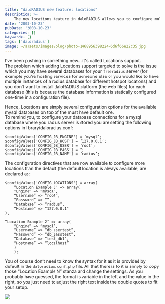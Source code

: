 ```yaml
---
title: "daloRADIUS new feature: locations"
description: >-
    The new locations feature in daloRADIUS allows you to configure multiple databases for your radius server.
date: '2008-10-23'
pubDate: '2008-10-23'
categories: []
keywords: []
tags: ['daloradius']
image: ~/assets/images/blog/photo-1468956398224-6d6f66e22c35.jpg
---
```


I’ve been pushing in something new... it's called Locations support.  
The problem which adding Locations support targeted to solve is the issue which you may have several databases for your `freeradius` server (for example you’re hosting services for someone else or you would like to have multiple instances of a radius database for different hotspot locations) and you don’t want to install daloRADIUS platform (the web files) for each database (this is because the database information is statically configured one-time in a configuration file).

Hence, Locations are simply several configuration options for the available mysql databases on top of the must have default one.  
To remind you, to configure your database connections for a mysql database where you radius server is stored you are setting the following options in library/daloradius.conf:

```
$configValues['CONFIG_DB_ENGINE'] = ‘mysql’;  
$configValues['CONFIG_DB_HOST'] = ’127.0.0.1′;  
$configValues['CONFIG_DB_USER'] = ‘root’;  
$configValues['CONFIG_DB_PASS'] = ”;  
$configValues['CONFIG_DB_NAME'] = ‘radius’;
```

The configuration directives that are now available to configure more locations than the default (the default location is always available) are declared as:

```
$configValues['CONFIG_LOCATIONS'] = array(  
    “Location Example 1″ => array(  
    “Engine” => “mysql”,  
    “Username” => “root”,  
    “Password” => “”,  
    “Database” => “radius”,  
    “Hostname” => “127.0.0.1″  
),

“Location Example 2″ => array(  
    “Engine” => “mysql”,  
    “Username” => “db_usertest”,  
    “Password” => “db_passtest”,  
    “Database” => “test_db1″,  
    “Hostname” => “localhost”  
    )  
    );

```
You of course don’t need to know the syntax for it as it is provided by default in the `daloradius.conf.php` file. All that there is to it is simply to copy those “Location Example N” stanza and change the settings. As you probably have guessed, the format is variable in the left and the value in the right, so you just need to adjust the right text inside the double quotes to fit your setup.

![](https://web.archive.org/web/20140703093018im_/http://www.daloradius.com/images/screenshots/new_feature-locations.jpg)